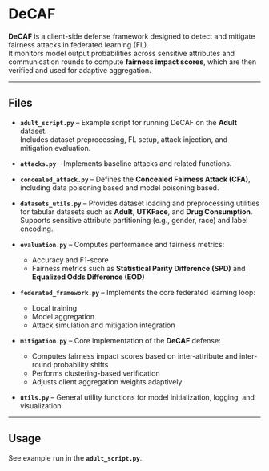 # DeCAF

**DeCAF** is a client-side defense framework designed to detect and mitigate fairness attacks in federated learning (FL).  
It monitors model output probabilities across sensitive attributes and communication rounds to compute **fairness impact scores**, which are then verified and used for adaptive aggregation.

---

## Files

- **`adult_script.py`** – Example script for running DeCAF on the **Adult** dataset.  
  Includes dataset preprocessing, FL setup, attack injection, and mitigation evaluation.

- **`attacks.py`** – Implements baseline attacks and related functions. 

- **`concealed_attack.py`** – Defines the **Concealed Fairness Attack (CFA)**, including data poisoning based and model poisoning based.

- **`datasets_utils.py`** – Provides dataset loading and preprocessing utilities for tabular datasets such as **Adult**, **UTKFace**, and **Drug Consumption**.  
  Supports sensitive attribute partitioning (e.g., gender, race) and label encoding.

- **`evaluation.py`** – Computes performance and fairness metrics:
  - Accuracy and F1-score 
  - Fairness metrics such as **Statistical Parity Difference (SPD)** and **Equalized Odds Difference (EOD)**  

- **`federated_framework.py`** – Implements the core federated learning loop:
  - Local training  
  - Model aggregation  
  - Attack simulation and mitigation integration  

- **`mitigation.py`** – Core implementation of the **DeCAF** defense:
  - Computes fairness impact scores based on inter-attribute and inter-round probability shifts  
  - Performs clustering-based verification  
  - Adjusts client aggregation weights adaptively  

- **`utils.py`** – General utility functions for model initialization, logging, and visualization.

---

## Usage

See example run in the **`adult_script.py`**.
